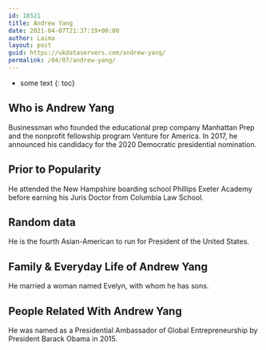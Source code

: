 ```yaml
---
id: 18521
title: Andrew Yang
date: 2021-04-07T21:37:19+00:00
author: Laima
layout: post
guid: https://ukdataservers.com/andrew-yang/
permalink: /04/07/andrew-yang/
---
```


* some text
{: toc}


## Who is Andrew Yang
                  
                  
                  
Businessman who founded the educational prep company Manhattan Prep and the nonprofit fellowship program Venture for America. In 2017, he announced his candidacy for the 2020 Democratic presidential nomination. 
                  
              
            
              
            
                
                
                
## Prior to Popularity
                  
                  
                  
He attended the New Hampshire boarding school Phillips Exeter Academy before earning his Juris Doctor from Columbia Law School. 
                  
              
            
              
            
                
                
                
## Random data
                  
                  
                  
He is the fourth Asian-American to run for President of the United States. 
                  
              
            
              
            
                
                
                
## Family & Everyday Life of Andrew Yang
                  
                  
                  
He married a woman named Evelyn, with whom he has sons. 
                  
              
            
              
            
                
                
                
## People Related With Andrew Yang
                  
                  
                  
He was named as a Presidential Ambassador of Global Entrepreneurship by President Barack Obama in 2015. 
                  
              
            
              
            
                
              
            
              
              
            
            
              
            
          
          
          
